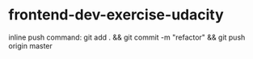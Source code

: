 # frontend-dev-exercise-udacity
inline push command: git add . && git commit -m "refactor" && git push origin master